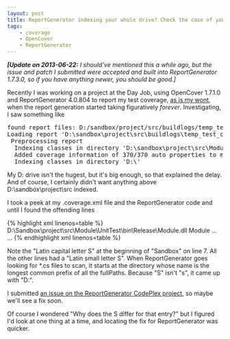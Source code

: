 ```yaml
---
layout: post
title: ReportGenerator indexing your whole drive? Check the case of your fullPaths.
tags: 
    - coverage
    - OpenCover
    - ReportGenerator
---
```


<p><em><strong>[Update on 2013-06-22:</strong> I should've
mentioned this a while ago, but the issue and patch I submitted were
accepted and built into ReportGenerator 1.7.3.0, so if you have
anything newer, you should be good.]</em></p>

Recently I was working on a project at the Day Job, using OpenCover
1.7.1.0 and ReportGenerator 4.0.804 to report my test coverage, [as is
my wont](/2011/12/15/best-all-around-net-coverage-tool-opencover),
when the report generation started taking figuratively
*forever*. <!--more--> Investigating, I saw something like

<pre>
found report files: D:/sandbox/project/src/buildlogs/temp_test_coverage/Project.UnitTest.coverage.xml
Loading report 'D:\sandbox\project\src\buildlogs\temp_test_coverage\Project.UnitTest.coverage.xml'
 Preprocessing report
  Indexing classes in directory 'D:\sandbox\project\src\Module1\SubPath\'
  Added coverage information of 370/370 auto properties to module 'Module1'
  Indexing classes in directory 'D:\'
</pre>

My D: drive isn't the hugest, but it's big enough, so that explained
the delay. And of course, I certainly didn't want anything above
D:\sandbox\project\src indexed.

I took a peek at my .coverage.xml file and the ReportGenerator code and until I found the offending lines

{% highlight xml linenos=table %}
<Module dhash="9A-A3-0A-C0-1D-57-BA-2A-C2-D4-5B-9E-08-DE-BD-2D-46-04-AF-32">
  <FullName>D:\Sandbox\project\src\Module\UnitTest\bin\Release\Module.dll</FullName>
  <ModuleName>Module</ModuleName>
  <Files>
    …
    <File uid="803" fullPath="D:\sandbox\project\src\Module\File1.cs" />
    <File uid="806" fullPath="D:\Sandbox\project\src\Module\File2.cs" />
    <File uid="808" fullPath="D:\sandbox\project\src\Module\File3.cs" />
    …
{% endhighlight xml linenos=table %}

Note the "Latin capital letter S" at the beginning of "Sandbox" on
line 7. All the other lines had a "Latin small letter S".  When
ReportGenerator goes looking for *.cs files to scan, it starts at the
directory whose name is the longest common prefix of all the
fullPaths. Because "S" isn't "s", it came up with "D:\".

I submitted <a
href="http://reportgenerator.codeplex.com/workitem/9773">an issue on
the ReportGenerator CodePlex project</a>, so maybe we'll see a fix
soon.

Of course I wondered "Why does the S differ for that entry?" but I
figured I'd look at one thing at a time, and locating the fix for
ReportGenerator was quicker.
